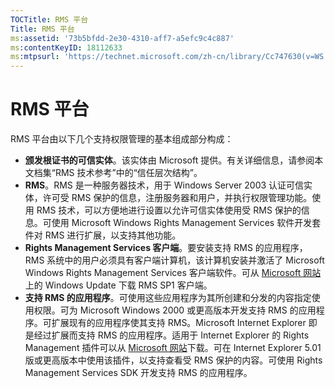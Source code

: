 ```yaml
---
TOCTitle: RMS 平台
Title: RMS 平台
ms:assetid: '73b5bfdd-2e30-4310-aff7-a5efc9c4c887'
ms:contentKeyID: 18112633
ms:mtpsurl: 'https://technet.microsoft.com/zh-cn/library/Cc747630(v=WS.10)'
---
```


RMS 平台
========

RMS 平台由以下几个支持权限管理的基本组成部分构成：

-   **颁发根证书的可信实体**。该实体由 Microsoft 提供。有关详细信息，请参阅本文档集“RMS 技术参考”中的“信任层次结构”。
-   **RMS**。RMS 是一种服务器技术，用于 Windows Server 2003 认证可信实体，许可受 RMS 保护的信息，注册服务器和用户，并执行权限管理功能。使用 RMS 技术，可以方便地进行设置以允许可信实体使用受 RMS 保护的信息。可使用 Microsoft Windows Rights Management Services 软件开发套件对 RMS 进行扩展，以支持其他功能。
-   **Rights Management Services 客户端**。要安装支持 RMS 的应用程序，RMS 系统中的用户必须具有客户端计算机，该计算机安装并激活了 Microsoft Windows Rights Management Services 客户端软件。可从 [Microsoft 网站](http://go.microsoft.com/fwlink/?linkid=18134)上的 Windows Update 下载 RMS SP1 客户端。
-   **支持 RMS 的应用程序**。可使用这些应用程序为其所创建和分发的内容指定使用权限。可为 Microsoft Windows 2000 或更高版本开发支持 RMS 的应用程序。可扩展现有的应用程序使其支持 RMS。Microsoft Internet Explorer 即是经过扩展而支持 RMS 的应用程序。适用于 Internet Explorer 的 Rights Management 插件可以从 [Microsoft 网站](http://go.microsoft.com/fwlink/?linkid=14450)下载。可在 Internet Explorer 5.01 版或更高版本中使用该插件，以支持查看受 RMS 保护的内容。可使用 Rights Management Services SDK 开发支持 RMS 的应用程序。
